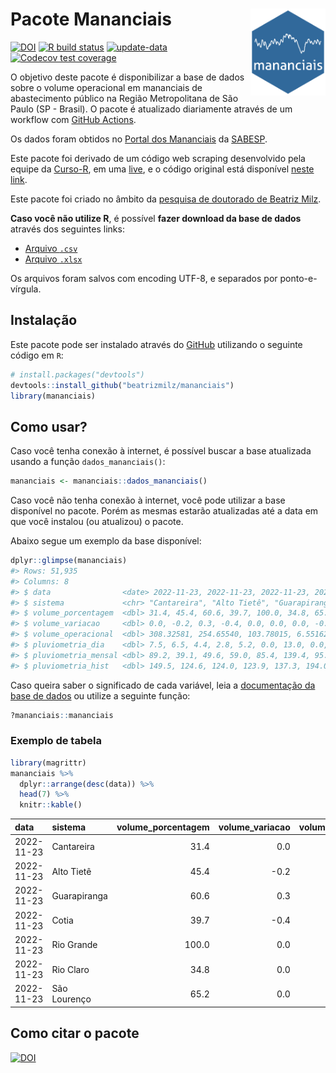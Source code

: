 
<!-- README.md is generated from README.Rmd. Please edit that file -->

# Pacote Mananciais <img src="man/figures/hexlogo.png" align="right" width = "120px"/>

<!-- badges: start -->

[![DOI](https://zenodo.org/badge/DOI/10.5281/zenodo.4733056.svg)](https://doi.org/10.5281/zenodo.4733056)
[![R build
status](https://github.com/beatrizmilz/mananciais/workflows/R-CMD-check/badge.svg)](https://github.com/beatrizmilz/mananciais/actions)
[![update-data](https://github.com/beatrizmilz/mananciais/actions/workflows/2-update_data.yaml/badge.svg)](https://github.com/beatrizmilz/mananciais/actions/workflows/2-update_data.yaml)
[![Codecov test
coverage](https://codecov.io/gh/beatrizmilz/mananciais/branch/master/graph/badge.svg)](https://codecov.io/gh/beatrizmilz/mananciais?branch=master)
<!-- badges: end -->

O objetivo deste pacote é disponibilizar a base de dados sobre o volume
operacional em mananciais de abastecimento público na Região
Metropolitana de São Paulo (SP - Brasil). O pacote é atualizado
diariamente através de um workflow com [GitHub
Actions](https://github.com/beatrizmilz/mananciais/actions).

Os dados foram obtidos no [Portal dos
Mananciais](http://mananciais.sabesp.com.br/Situacao) da
[SABESP](http://site.sabesp.com.br/site/Default.aspx).

Este pacote foi derivado de um código web scraping desenvolvido pela
equipe da [Curso-R](https://www.curso-r.com/), em uma
[live](https://youtu.be/jvZIxrMmOcQ), e o código original está
disponível [neste
link](https://github.com/curso-r/lives/blob/master/drafts/20200730_scraper_sabesp.R).

Este pacote foi criado no âmbito da [pesquisa de doutorado de Beatriz
Milz](https://beatrizmilz.github.io/tese/).

**Caso você não utilize R**, é possível **fazer download da base de
dados** através dos seguintes links:

- [Arquivo
  `.csv`](https://github.com/beatrizmilz/mananciais/raw/master/inst/extdata/mananciais.csv)
- [Arquivo
  `.xlsx`](https://github.com/beatrizmilz/mananciais/blob/master/inst/extdata/mananciais.xlsx?raw=true)

Os arquivos foram salvos com encoding UTF-8, e separados por
ponto-e-vírgula.

## Instalação

Este pacote pode ser instalado através do [GitHub](https://github.com/)
utilizando o seguinte código em `R`:

``` r
# install.packages("devtools")
devtools::install_github("beatrizmilz/mananciais")
library(mananciais)
```

## Como usar?

Caso você tenha conexão à internet, é possível buscar a base atualizada
usando a função `dados_mananciais()`:

``` r
mananciais <- mananciais::dados_mananciais() 
```

Caso você não tenha conexão à internet, você pode utilizar a base
disponível no pacote. Porém as mesmas estarão atualizadas até a data em
que você instalou (ou atualizou) o pacote.

Abaixo segue um exemplo da base disponível:

``` r
dplyr::glimpse(mananciais)
#> Rows: 51,935
#> Columns: 8
#> $ data                <date> 2022-11-23, 2022-11-23, 2022-11-23, 2022-11-23, 2…
#> $ sistema             <chr> "Cantareira", "Alto Tietê", "Guarapiranga", "Cotia…
#> $ volume_porcentagem  <dbl> 31.4, 45.4, 60.6, 39.7, 100.0, 34.8, 65.2, 31.4, 4…
#> $ volume_variacao     <dbl> 0.0, -0.2, 0.3, -0.4, 0.0, 0.0, 0.0, -0.1, -0.2, -…
#> $ volume_operacional  <dbl> 308.32581, 254.65540, 103.78015, 6.55162, 112.1823…
#> $ pluviometria_dia    <dbl> 7.5, 6.5, 4.4, 2.8, 5.2, 0.0, 13.0, 0.0, 0.0, 0.0,…
#> $ pluviometria_mensal <dbl> 89.2, 39.1, 49.6, 59.0, 85.4, 139.4, 95.8, 81.7, 3…
#> $ pluviometria_hist   <dbl> 149.5, 124.6, 124.0, 123.9, 137.3, 194.0, 151.2, 1…
```

Caso queira saber o significado de cada variável, leia a [documentação
da base de
dados](https://beatrizmilz.github.io/mananciais/reference/mananciais.html)
ou utilize a seguinte função:

``` r
?mananciais::mananciais
```

### Exemplo de tabela

``` r
library(magrittr)
mananciais %>% 
  dplyr::arrange(desc(data)) %>% 
  head(7) %>%
  knitr::kable()
```

| data       | sistema      | volume_porcentagem | volume_variacao | volume_operacional | pluviometria_dia | pluviometria_mensal | pluviometria_hist |
|:-----------|:-------------|-------------------:|----------------:|-------------------:|-----------------:|--------------------:|------------------:|
| 2022-11-23 | Cantareira   |               31.4 |             0.0 |          308.32581 |              7.5 |                89.2 |             149.5 |
| 2022-11-23 | Alto Tietê   |               45.4 |            -0.2 |          254.65540 |              6.5 |                39.1 |             124.6 |
| 2022-11-23 | Guarapiranga |               60.6 |             0.3 |          103.78015 |              4.4 |                49.6 |             124.0 |
| 2022-11-23 | Cotia        |               39.7 |            -0.4 |            6.55162 |              2.8 |                59.0 |             123.9 |
| 2022-11-23 | Rio Grande   |              100.0 |             0.0 |          112.18231 |              5.2 |                85.4 |             137.3 |
| 2022-11-23 | Rio Claro    |               34.8 |             0.0 |            4.75048 |              0.0 |               139.4 |             194.0 |
| 2022-11-23 | São Lourenço |               65.2 |             0.0 |           57.91879 |             13.0 |                95.8 |             151.2 |

## Como citar o pacote

[![DOI](https://zenodo.org/badge/DOI/10.5281/zenodo.4733056.svg)](https://doi.org/10.5281/zenodo.4733056)
